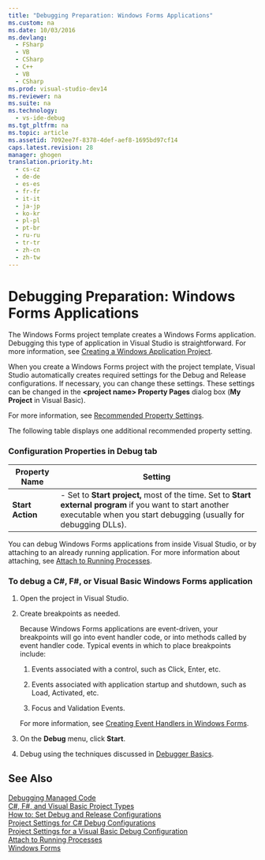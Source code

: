 ```yaml
---
title: "Debugging Preparation: Windows Forms Applications"
ms.custom: na
ms.date: 10/03/2016
ms.devlang: 
  - FSharp
  - VB
  - CSharp
  - C++
  - VB
  - CSharp
ms.prod: visual-studio-dev14
ms.reviewer: na
ms.suite: na
ms.technology: 
  - vs-ide-debug
ms.tgt_pltfrm: na
ms.topic: article
ms.assetid: 7092ee7f-8378-4def-aef8-1695bd97cf14
caps.latest.revision: 28
manager: ghogen
translation.priority.ht: 
  - cs-cz
  - de-de
  - es-es
  - fr-fr
  - it-it
  - ja-jp
  - ko-kr
  - pl-pl
  - pt-br
  - ru-ru
  - tr-tr
  - zh-cn
  - zh-tw
---
```

# Debugging Preparation: Windows Forms Applications
The Windows Forms project template creates a Windows Forms application. Debugging this type of application in Visual Studio is straightforward. For more information, see [Creating a Windows Application Project](assetId:///b2f93fed-c635-4705-8d0e-cf079a264efa).  
  
 When you create a Windows Forms project with the project template, Visual Studio automatically creates required settings for the Debug and Release configurations. If necessary, you can change these settings. These settings can be changed in the **<project name\> Property Pages** dialog box (**My Project** in Visual Basic).  
  
 For more information, see [Recommended Property Settings](../VS_debugger/Managed-Debugging--Recommended-Property-Settings.md).  
  
 The following table displays one additional recommended property setting.  
  
### Configuration Properties in Debug tab  
  
|**Property Name**|**Setting**|  
|-----------------------|-----------------|  
|**Start Action**|-   Set to **Start project,** most of the time. Set to **Start external program** if you want to start another executable when you start debugging (usually for debugging DLLs).|  
  
 You can debug Windows Forms applications from inside Visual Studio, or by attaching to an already running application. For more information about attaching, see [Attach to Running Processes](../VS_debugger/Attach-to-Running-Processes-with-the-Visual-Studio-Debugger.md).  
  
### To debug a C#, F#, or Visual Basic Windows Forms application  
  
1.  Open the project in Visual Studio.  
  
2.  Create breakpoints as needed.  
  
     Because Windows Forms applications are event-driven, your breakpoints will go into event handler code, or into methods called by event handler code. Typical events in which to place breakpoints include:  
  
    1.  Events associated with a control, such as Click, Enter, etc.  
  
    2.  Events associated with application startup and shutdown, such as Load, Activated, etc.  
  
    3.  Focus and Validation Events.  
  
     For more information, see [Creating Event Handlers in Windows Forms](../Topic/Creating%20Event%20Handlers%20in%20Windows%20Forms.md).  
  
3.  On the **Debug** menu, click **Start**.  
  
4.  Debug using the techniques discussed in [Debugger Basics](../VS_debugger/Debugger-Basics.md).  
  
## See Also  
 [Debugging Managed Code](../VS_debugger/Debugging-Managed-Code.md)   
 [C#, F#, and Visual Basic Project Types](../VS_debugger/Debugging-Preparation--C#--F#--and-Visual-Basic-Project-Types.md)   
 [How to: Set Debug and Release Configurations](../VS_debugger/How-to--Set-Debug-and-Release-Configurations.md)   
 [Project Settings for  C# Debug Configurations](../VS_debugger/Project-Settings-for--C#-Debug-Configurations.md)   
 [Project Settings for a Visual Basic Debug Configuration](../VS_debugger/Project-Settings-for-a-Visual-Basic-Debug-Configuration.md)   
 [Attach to Running Processes](../VS_debugger/Attach-to-Running-Processes-with-the-Visual-Studio-Debugger.md)   
 [Windows Forms](../Topic/Windows%20Forms.md)